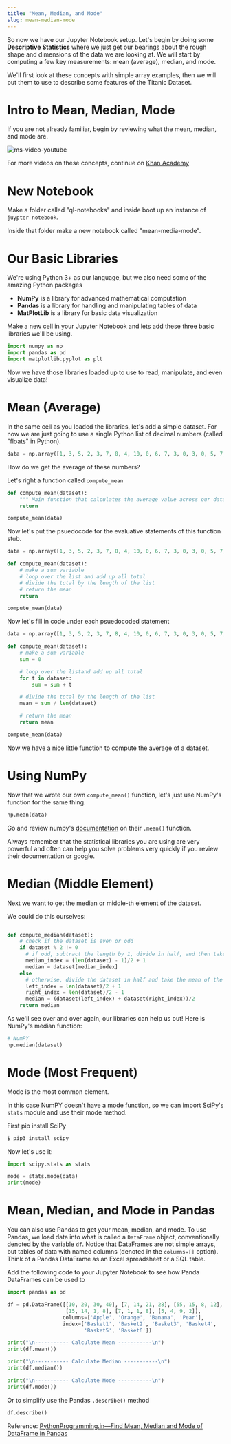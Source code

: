 ```yaml
---
title: "Mean, Median, and Mode"
slug: mean-median-mode
---
```


So now we have our Jupyter Notebook setup. Let's begin by doing some **Descriptive Statistics** where we just get our bearings about the rough shape and dimensions of the data we are looking at. We will start by computing a few key measurements: mean (average), median, and mode.

We'll first look at these concepts with simple array examples, then we will put them to use to describe some features of the Titanic Dataset.

# Intro to Mean, Median, Mode

If you are not already familiar, begin by reviewing what the mean, median, and mode are.

![ms-video-youtube](https://www.youtube.com/watch?v=h8EYEJ32oQ8&feature=youtu.be)

For more videos on these concepts, continue on [Khan Academy](https://www.khanacademy.org/math/ap-statistics/summarizing-quantitative-data-ap/measuring-center-quantitative/v/statistics-intro-mean-median-and-mode)

# New Notebook

Make a folder called "ql-notebooks" and inside boot up an instance of `juypter notebook`.

Inside that folder make a new notebook called "mean-media-mode".

# Our Basic Libraries

We're using Python 3+ as our language, but we also need some of the amazing Python packages

- **NumPy** is a library for advanced mathematical computation
- **Pandas** is a library for handling and manipulating tables of data
- **MatPlotLib** is a library for basic data visualization

Make a new cell in your Jupyter Notebook and lets add these three basic libraries we'll be using.

```py
import numpy as np
import pandas as pd
import matplotlib.pyplot as plt
```

Now we have those libraries loaded up to use to read, manipulate, and even visualize data!

# Mean (Average)

In the same cell as you loaded the libraries, let's add a simple dataset. For now we are just going to use a single Python list of decimal numbers (called "floats" in Python).

```py
data = np.array([1, 3, 5, 2, 3, 7, 8, 4, 10, 0, 6, 7, 3, 0, 3, 0, 5, 7, 10, 1, 4, 9, 3])
```

How do we get the average of these numbers?

Let's right a function called `compute_mean`

```py
def compute_mean(dataset):
    """ Main function that calculates the average value across our data. """
    return

compute_mean(data)
```

Now let's put the psuedocode for the evaluative statements of this function stub.

```py
data = np.array([1, 3, 5, 2, 3, 7, 8, 4, 10, 0, 6, 7, 3, 0, 3, 0, 5, 7, 10, 1, 4, 9, 3])

def compute_mean(dataset):
    # make a sum variable
    # loop over the list and add up all total
    # divide the total by the length of the list
    # return the mean
    return

compute_mean(data)
```

Now let's fill in code under each psuedocoded statement


```py
data = np.array([1, 3, 5, 2, 3, 7, 8, 4, 10, 0, 6, 7, 3, 0, 3, 0, 5, 7, 10, 1, 4, 9, 3])

def compute_mean(dataset):
    # make a sum variable
    sum = 0

    # loop over the listand add up all total
    for t in dataset:
        sum = sum + t

    # divide the total by the length of the list
    mean = sum / len(dataset)

    # return the mean
    return mean

compute_mean(data)
```

Now we have a nice little function to compute the average of a dataset.

# Using NumPy

Now that we wrote our own `compute_mean()` function, let's just use NumPy's function for the same thing.

```py
np.mean(data)
```

Go and review numpy's [documentation](https://docs.scipy.org/doc/numpy/reference/generated/numpy.mean.html) on their `.mean()` function.

Always remember that the statistical libraries you are using are very powerful and often can help you solve problems very quickly if you review their documentation or google.


# Median (Middle Element)

Next we want to get the median or middle-th element of the dataset.

We could do this ourselves:

```py

def compute_median(dataset):
    # check if the dataset is even or odd
    if dataset % 2 != 0
      # if odd, subtract the length by 1, divide in half, and then take the next element
      median_index = (len(dataset) - 1)/2 + 1
      median = dataset[median_index]
    else
      # otherwise, divide the dataset in half and take the mean of the two middling elements
      left_index = len(dataset)/2 + 1
      right_index = len(dataset)/2 - 1
      median = (dataset(left_index) + dataset(right_index))/2
    return median

```

As we'll see over and over again, our libraries can help us out! Here is NumPy's median function:

```py
# NumPY
np.median(dataset)
```

# Mode (Most Frequent)

Mode is the most common element.

In this case NumPY doesn't have a mode function, so we can import SciPy's `stats` module and use their mode method.

First pip install SciPy

```bash
$ pip3 install scipy
```

Now let's use it:

```py
import scipy.stats as stats

mode = stats.mode(data)
print(mode)
```

# Mean, Median, and Mode in Pandas

You can also use Pandas to get your mean, median, and mode. To use Pandas, we load data into what is called a `DataFrame` object, conventionally denoted by the variable `df`. Notice that DataFrames are not simple arrays, but tables of data with named columns (denoted in the `columns=[]` option). Think of a Pandas DataFrame as an Excel spreadsheet or a SQL table.

Add the following code to your Jupyter Notebook to see how Panda DataFrames can be used to

```py
import pandas as pd

df = pd.DataFrame([[10, 20, 30, 40], [7, 14, 21, 28], [55, 15, 8, 12],
                   [15, 14, 1, 8], [7, 1, 1, 8], [5, 4, 9, 2]],
                  columns=['Apple', 'Orange', 'Banana', 'Pear'],
                  index=['Basket1', 'Basket2', 'Basket3', 'Basket4',
                         'Basket5', 'Basket6'])

print("\n----------- Calculate Mean -----------\n")
print(df.mean())

print("\n----------- Calculate Median -----------\n")
print(df.median())

print("\n----------- Calculate Mode -----------\n")
print(df.mode())
```

Or to simplify use the Pandas `.describe()` method

```py
df.describe()
```

Reference: [PythonProgramming.in—Find Mean, Median and Mode of DataFrame in Pandas](https://www.pythonprogramming.in/find-mean-median-and-mode-of-dataframe-in-pandas.html)
